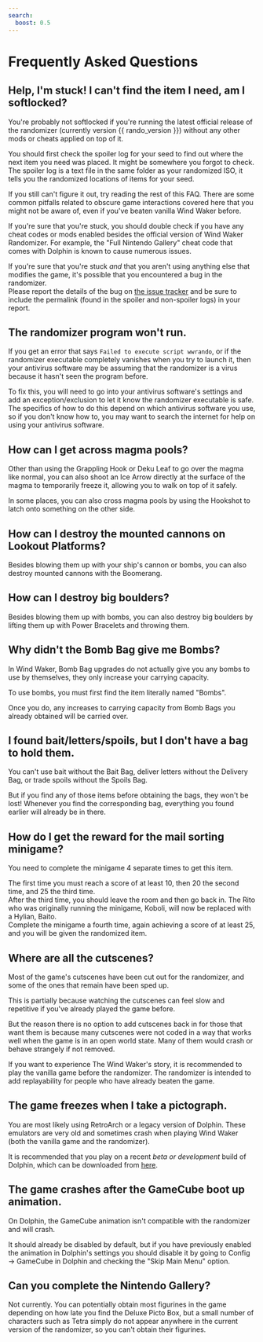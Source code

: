 ```yaml
---
search:
  boost: 0.5
---
```


# Frequently Asked Questions

## Help, I'm stuck! I can't find the item I need, am I softlocked?

You're probably not softlocked if you're running the latest official release of the randomizer (currently version {{ rando_version }}) without any other mods or cheats applied on top of it.  

You should first check the spoiler log for your seed to find out where the next item you need was placed. It might be somewhere you forgot to check.  
The spoiler log is a text file in the same folder as your randomized ISO, it tells you the randomized locations of items for your seed.  

If you still can't figure it out, try reading the rest of this FAQ. There are some common pitfalls related to obscure game interactions covered here that you might not be aware of, even if you've beaten vanilla Wind Waker before.  

If you're sure that you're stuck, you should double check if you have any cheat codes or mods enabled besides the official version of Wind Waker Randomizer. For example, the "Full Nintendo Gallery" cheat code that comes with Dolphin is known to cause numerous issues.

If you're sure that you're stuck *and* that you aren't using anything else that modifies the game, it's possible that you encountered a bug in the randomizer.  
Please report the details of the bug on [the issue tracker](https://github.com/LagoLunatic/wwrando/issues) and be sure to include the permalink (found in the spoiler and non-spoiler logs) in your report.

## The randomizer program won't run.

If you get an error that says `Failed to execute script wwrando`, or if the randomizer executable completely vanishes when you try to launch it, then your antivirus software may be assuming that the randomizer is a virus because it hasn't seen the program before.

To fix this, you will need to go into your antivirus software's settings and add an exception/exclusion to let it know the randomizer executable is safe.  
The specifics of how to do this depend on which antivirus software you use, so if you don't know how to, you may want to search the internet for help on using your antivirus software.

## How can I get across magma pools?

Other than using the Grappling Hook or Deku Leaf to go over the magma like normal, you can also shoot an Ice Arrow directly at the surface of the magma to temporarily freeze it, allowing you to walk on top of it safely.

In some places, you can also cross magma pools by using the Hookshot to latch onto something on the other side.

## How can I destroy the mounted cannons on Lookout Platforms?

Besides blowing them up with your ship's cannon or bombs, you can also destroy mounted cannons with the Boomerang.

## How can I destroy big boulders?

Besides blowing them up with bombs, you can also destroy big boulders by lifting them up with Power Bracelets and throwing them.

## Why didn't the Bomb Bag give me Bombs?

In Wind Waker, Bomb Bag upgrades do not actually give you any bombs to use by themselves, they only increase your carrying capacity.

To use bombs, you must first find the item literally named "Bombs".

Once you do, any increases to carrying capacity from Bomb Bags you already obtained will be carried over.

## I found bait/letters/spoils, but I don't have a bag to hold them.

You can't use bait without the Bait Bag, deliver letters without the Delivery Bag, or trade spoils without the Spoils Bag.

But if you find any of those items before obtaining the bags, they won't be lost! Whenever you find the corresponding bag, everything you found earlier will already be in there.

## How do I get the reward for the mail sorting minigame?

You need to complete the minigame 4 separate times to get this item.  

The first time you must reach a score of at least 10, then 20 the second time, and 25 the third time.  
After the third time, you should leave the room and then go back in. The Rito who was originally running the minigame, Koboli, will now be replaced with a Hylian, Baito.  
Complete the minigame a fourth time, again achieving a score of at least 25, and you will be given the randomized item.  

## Where are all the cutscenes?

Most of the game's cutscenes have been cut out for the randomizer, and some of the ones that remain have been sped up.

This is partially because watching the cutscenes can feel slow and repetitive if you've already played the game before.

But the reason there is no option to add cutscenes back in for those that want them is because many cutscenes were not coded in a way that works well when the game is in an open world state. Many of them would crash or behave strangely if not removed.

If you want to experience The Wind Waker's story, it is recommended to play the vanilla game before the randomizer. The randomizer is intended to add replayability for people who have already beaten the game.

## The game freezes when I take a pictograph.

You are most likely using RetroArch or a legacy version of Dolphin. These emulators are very old and sometimes crash when playing Wind Waker (both the vanilla game and the randomizer).

It is recommended that you play on a recent *beta or development* build of Dolphin, which can be downloaded from [here](https://en.dolphin-emu.org/download/).

## The game crashes after the GameCube boot up animation.

On Dolphin, the GameCube animation isn't compatible with the randomizer and will crash.

It should already be disabled by default, but if you have previously enabled the animation in Dolphin's settings you should disable it by going to Config &rarr; GameCube in Dolphin and checking the "Skip Main Menu" option.

## Can you complete the Nintendo Gallery?

Not currently. You can potentially obtain most figurines in the game depending on how late you find the Deluxe Picto Box, but a small number of characters such as Tetra simply do not appear anywhere in the current version of the randomizer, so you can't obtain their figurines.
